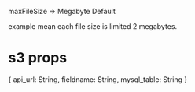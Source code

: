 maxFileSize => Megabyte Default

example
<dropzone maxFileSize="2"/>
mean each file size is limited 2 megabytes.

# s3 props

{
api_url: String,
fieldname: String,
mysql_table: String
}
